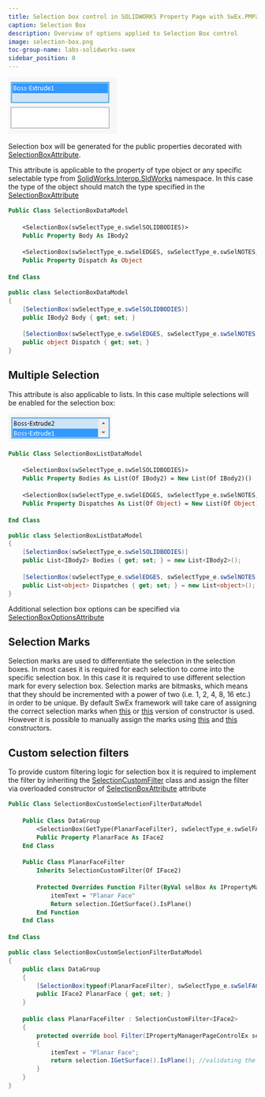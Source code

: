 ```yaml
---
title: Selection box control in SOLIDWORKS Property Page with SwEx.PMPage framework
caption: Selection Box
description: Overview of options applied to Selection Box control
image: selection-box.png
toc-group-name: labs-solidworks-swex
sidebar_position: 0
---
```

![Selection box control](selection-box.png)

Selection box will be generated for the public properties decorated with [SelectionBoxAttribute](https://docs.codestack.net/swex/pmpage/html/T_CodeStack_SwEx_PMPage_Attributes_SelectionBoxAttribute.htm).

This attribute is applicable to the property of type object or any specific selectable type from 
[SolidWorks.Interop.SldWorks](https://help.solidworks.com/2014/english/api/SWHelp_List.html?id=a4a58f35c9bf4504aea25542315877d0#Pg0&ProductType=&ProductName=) namespace. In this case the type of the object should match the type specified in the [SelectionBoxAttribute](https://docs.codestack.net/swex/pmpage/html/T_CodeStack_SwEx_PMPage_Attributes_SelectionBoxAttribute.htm)

~~~vb
Public Class SelectionBoxDataModel

    <SelectionBox(swSelectType_e.swSelSOLIDBODIES)>
    Public Property Body As IBody2

    <SelectionBox(swSelectType_e.swSelEDGES, swSelectType_e.swSelNOTES, swSelectType_e.swSelCOORDSYS)>
    Public Property Dispatch As Object

End Class
~~~

~~~cs
public class SelectionBoxDataModel
{
    [SelectionBox(swSelectType_e.swSelSOLIDBODIES)]
    public IBody2 Body { get; set; }

    [SelectionBox(swSelectType_e.swSelEDGES, swSelectType_e.swSelNOTES, swSelectType_e.swSelCOORDSYS)]
    public object Dispatch { get; set; }
}
~~~

## Multiple Selection

This attribute is also applicable to lists. In this case multiple selections will be enabled for the selection box:

![Multiple entities selected in the selection box](selection-box-multiple.png)

~~~vb
Public Class SelectionBoxListDataModel

    <SelectionBox(swSelectType_e.swSelSOLIDBODIES)>
    Public Property Bodies As List(Of IBody2) = New List(Of IBody2)()

    <SelectionBox(swSelectType_e.swSelEDGES, swSelectType_e.swSelNOTES, swSelectType_e.swSelCOORDSYS)>
    Public Property Dispatches As List(Of Object) = New List(Of Object)()

End Class
~~~

~~~cs
public class SelectionBoxListDataModel
{
    [SelectionBox(swSelectType_e.swSelSOLIDBODIES)]
    public List<IBody2> Bodies { get; set; } = new List<IBody2>();

    [SelectionBox(swSelectType_e.swSelEDGES, swSelectType_e.swSelNOTES, swSelectType_e.swSelCOORDSYS)]
    public List<object> Dispatches { get; set; } = new List<object>();
}
~~~


Additional selection box options can be specified via [SelectionBoxOptionsAttribute](https://docs.codestack.net/swex/pmpage/html/T_CodeStack_SwEx_PMPage_Attributes_SelectionBoxOptionsAttribute.htm)

## Selection Marks

Selection marks are used to differentiate the selection in the selection boxes. In most cases it is required for each selection to come into the specific selection box. In this case it is required to use different selection mark for every selection box. Selection marks are bitmasks, which means that they should be incremented with a power of two (i.e. 1, 2, 4, 8, 16 etc.) in order to be unique. By default SwEx framework will take care of assigning the correct selection marks when [this](https://docs.codestack.net/swex/pmpage/html/M_CodeStack_SwEx_PMPage_Attributes_SelectionBoxAttribute__ctor.htm) or [this](https://docs.codestack.net/swex/pmpage/html/M_CodeStack_SwEx_PMPage_Attributes_SelectionBoxAttribute__ctor_3.htm) version of constructor is used. However it is possible to manually assign the marks using [this](https://docs.codestack.net/swex/pmpage/html/M_CodeStack_SwEx_PMPage_Attributes_SelectionBoxAttribute__ctor_1.htm) and [this](https://docs.codestack.net/swex/pmpage/html/M_CodeStack_SwEx_PMPage_Attributes_SelectionBoxAttribute__ctor_2.htm) constructors.

## Custom selection filters

To provide custom filtering logic for selection box it is required to implement the filter by inheriting the [SelectionCustomFilter](https://docs.codestack.net/swex/pmpage/html/T_CodeStack_SwEx_PMPage_Base_SelectionCustomFilter_1.htm) class and assign the filter via overloaded constructor of [SelectionBoxAttribute](https://docs.codestack.net/swex/pmpage/html/M_CodeStack_SwEx_PMPage_Attributes_SelectionBoxAttribute__ctor_2.htm) attribute

~~~vb
Public Class SelectionBoxCustomSelectionFilterDataModel

    Public Class DataGroup
        <SelectionBox(GetType(PlanarFaceFilter), swSelectType_e.swSelFACES)>
        Public Property PlanarFace As IFace2
    End Class

    Public Class PlanarFaceFilter
        Inherits SelectionCustomFilter(Of IFace2)

        Protected Overrides Function Filter(ByVal selBox As IPropertyManagerPageControlEx, ByVal selection As IFace2, ByVal selType As swSelectType_e, ByRef itemText As String) As Boolean
            itemText = "Planar Face"
            Return selection.IGetSurface().IsPlane()
        End Function
    End Class

End Class
~~~

~~~cs
public class SelectionBoxCustomSelectionFilterDataModel
{
    public class DataGroup
    {
        [SelectionBox(typeof(PlanarFaceFilter), swSelectType_e.swSelFACES)] //setting the standard filter to faces and custom filter to only filter planar faces
        public IFace2 PlanarFace { get; set; }
    }

    public class PlanarFaceFilter : SelectionCustomFilter<IFace2>
    {
        protected override bool Filter(IPropertyManagerPageControlEx selBox, IFace2 selection, swSelectType_e selType, ref string itemText)
        {
            itemText = "Planar Face";
            return selection.IGetSurface().IsPlane(); //validating the selection and only allowing planar face
        }
    }
}
~~~
